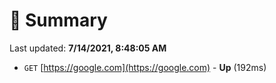 # 📖 Summary
Last updated: **7/14/2021, 8:48:05 AM**

- `GET` [https://google.com](https://google.com) - **Up** (192ms)
